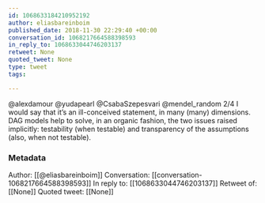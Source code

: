 ```yaml
---
id: 1068633184210952192
author: eliasbareinboim
published_date: 2018-11-30 22:29:40 +00:00
conversation_id: 1068217664588398593
in_reply_to: 1068633044746203137
retweet: None
quoted_tweet: None
type: tweet
tags:

---
```


@alexdamour @yudapearl @CsabaSzepesvari @mendel_random 2/4 I would say that it’s an ill-conceived statement, in many (many) dimensions.  DAG models help to solve, in an organic fashion, the two issues raised implicitly: testability (when testable) and transparency of the assumptions (also, when not testable).

### Metadata

Author: [[@eliasbareinboim]]
Conversation: [[conversation-1068217664588398593]]
In reply to: [[1068633044746203137]]
Retweet of: [[None]]
Quoted tweet: [[None]]
